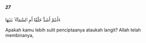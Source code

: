 ##### 27

<span class="ayah">ءَأَنتُمْ أَشَدُّ خَلْقًا أَمِ ٱلسَّمَآءُ ۚ بَنَىٰهَا</span>

<span class="ayah_translation">Apakah kamu lebih sulit penciptaanya ataukah langit? Allah telah membinanya,</span>
